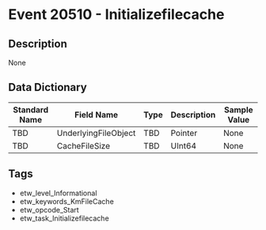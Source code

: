 # Event 20510 - Initializefilecache

## Description
None

## Data Dictionary
|Standard Name|Field Name|Type|Description|Sample Value|
|---|---|---|---|---|
|TBD|UnderlyingFileObject|TBD|Pointer|None|None|
|TBD|CacheFileSize|TBD|UInt64|None|None|

## Tags
* etw_level_Informational
* etw_keywords_KmFileCache
* etw_opcode_Start
* etw_task_Initializefilecache
